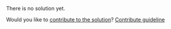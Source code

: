 
There is no solution yet.

Would you like to [contribute to the solution](https://github.com/BFEdev/BFE.dev-solutions/blob/main/problem/virtual-dom-v-jsx-2_en.md)? [Contribute guideline](https://github.com/BFEdev/BFE.dev-solutions#how-to-contribute)
